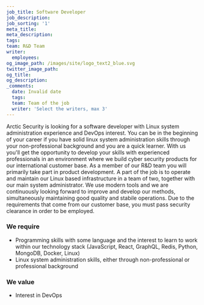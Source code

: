 ```yaml
---
job_title: Software Developer
job_description:
job_sorting: '1'
meta_title:
meta_description:
tags:
team: R&D Team
writer:
  employees:
og_image_path: /images/site/logo_text2_blue.svg
twitter_image_path:
og_title:
og_description:
_comments:
  date: Invalid date
  tags:
  team: Team of the job
  writer: 'Select the writers, max 3'
---
```


Arctic Security is looking for a software developer with Linux system administration experience and DevOps interest. You can be in the beginning of your career if you have solid linux system administration skills through your non-professional background and you are a quick learner. With us you'll get the opportunity to develop your skills with experienced professionals in an environment where we build cyber security products for our international customer base. As a member of our R&D team you will primarily take part in product development. A part of the job is to operate and maintain our Linux based infrastructure in a team of two, together with our main system administrator. We use modern tools and we are continuously looking forward to improve and develop our methods, simultaneously maintaining good quality and stabile operations. Due to the requirements that come from our customer base, you must pass security clearance in order to be employed.

### We require

* Programming skills with some language and the interest to learn to work within our technology stack (JavaScript, React, GraphQL, Redis, Python, MongoDB, Docker, Linux)
* Linux system administration skills, either through non-professional or professional background

### We value

* Interest in DevOps